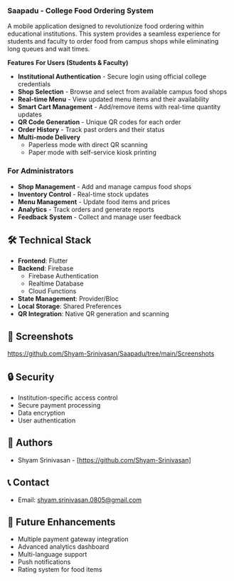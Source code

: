 ### **Saapadu - College Food Ordering System**

A mobile application designed to revolutionize food ordering within educational institutions. This system provides a seamless experience for students and faculty to order food from campus shops while eliminating long queues and wait times.

**Features**
**For Users (Students & Faculty)**
- **Institutional Authentication** - Secure login using official college credentials
- **Shop Selection** - Browse and select from available campus food shops
- **Real-time Menu** - View updated menu items and their availability
- **Smart Cart Management** - Add/remove items with real-time quantity updates
- **QR Code Generation** - Unique QR codes for each order
- **Order History** - Track past orders and their status
- **Multi-mode Delivery** 
  - Paperless mode with direct QR scanning
  - Paper mode with self-service kiosk printing

### For Administrators
- **Shop Management** - Add and manage campus food shops
- **Inventory Control** - Real-time stock updates
- **Menu Management** - Update food items and prices
- **Analytics** - Track orders and generate reports
- **Feedback System** - Collect and manage user feedback

## 🛠️ Technical Stack

- **Frontend**: Flutter
- **Backend**: Firebase
  - Firebase Authentication
  - Realtime Database
  - Cloud Functions
- **State Management**: Provider/Bloc
- **Local Storage**: Shared Preferences
- **QR Integration**: Native QR generation and scanning

## 📱 Screenshots
https://github.com/Shyam-Srinivasan/Saapadu/tree/main/Screenshots

## 🔒 Security

- Institution-specific access control
- Secure payment processing
- Data encryption
- User authentication


## 👥 Authors

- Shyam Srinivasan - [https://github.com/Shyam-Srinivasan]

## 📞 Contact
- Email: shyam.srinivasan.0805@gmail.com

## 🚀 Future Enhancements

- Multiple payment gateway integration
- Advanced analytics dashboard
- Multi-language support
- Push notifications
- Rating system for food items

